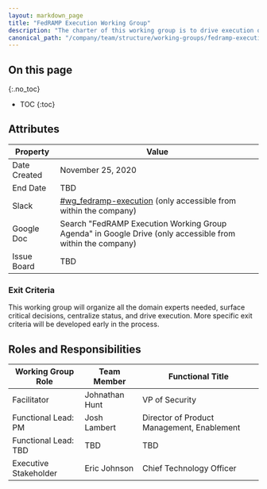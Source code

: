 ```yaml
---
layout: markdown_page
title: "FedRAMP Execution Working Group"
description: "The charter of this working group is to drive execution of FedRAMP compliance."
canonical_path: "/company/team/structure/working-groups/fedramp-execution/"
---
```


## On this page
{:.no_toc}

- TOC
{:toc}

## Attributes

| Property        | Value             |
|-----------------|-------------------|
| Date Created    | November 25, 2020 |
| End Date        | TBD               |
| Slack           | [#wg_fedramp-execution](https://gitlab.slack.com/archives/C02LT4Q96CC) (only accessible from within the company) |
| Google Doc      | Search "FedRAMP Execution Working Group Agenda" in Google Drive (only accessible from within the company) |
| Issue Board     | TBD             |

### Exit Criteria

This working group will organize all the domain experts needed, surface critical decisions, centralize status, and drive execution. More specific exit criteria will be developed early in the process.

## Roles and Responsibilities

| Working Group Role             | Team Member     | Functional Title                           |
|--------------------------------|-----------------|--------------------------------------------|
| Facilitator                    | Johnathan Hunt  | VP of Security                             |
| Functional Lead: PM            | Josh Lambert    | Director of Product Management, Enablement |
| Functional Lead: TBD           | TBD             | TBD                                        |
| Executive Stakeholder          | Eric Johnson    | Chief Technology Officer                   |
